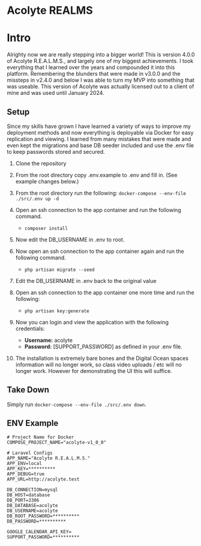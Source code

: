 # Acolyte REALMS


# Intro

Alrighty now we are really stepping into a bigger world! This is version 4.0.0 of Acolyte R.E.A.L.M.S., and largely one of my biggest achievements. I took everything that I learned over the years and compounded it into this platform. Remembering the blunders that were made in v3.0.0 and the missteps in v2.4.0 and below I was able to turn my MVP into something that was useable. This version of Acolyte was actually licensed out to a client of mine and was used until January 2024. 

## Setup
Since my skills have grown I have learned a variety of ways to improve my deployment methods and now everything is deployable via Docker for easy replication and viewing. I learned from many mistakes that were made and even kept the migrations and base DB seeder included and use the .env file to keep passwords stored and secured.

1. Clone the repository
2. From the root directory copy .env.example to .env and fill in. (See example changes below.)
3. From the root directory run the following: `docker-compose --env-file ./src/.env up -d`
4. Open an ssh connection to the app container and run the following command.
   
   + `composer install`

5. Now edit the DB_USERNAME in .env to root.
6. Now open an ssh connection to the app container again and run the following command.

   + `php artisan migrate --seed`
7. Edit the DB_USERNAME in .env back to the original value
8. Open an ssh connection to the app container one more time and run the following:

   + `php artisan key:generate`

9. Now you can login and view the application with the following credentials:

   + **Username:** acolyte
   + **Password:** \[SUPPORT_PASSWORD\] as defined in your .env file.  

10. The installation is extremely bare bones and the Digital Ocean spaces information will no longer work, so class video uploads / etc will no longer work. However for demonstrating the UI this will suffice. 

## Take Down
Simply run `docker-compose --env-file ./src/.env down`.

## ENV Example
```dotenv
# Project Name for Docker
COMPOSE_PROJECT_NAME="acolyte-v1_0_0"

# Laravel Configs
APP_NAME="Acolyte R.E.A.L.M.S."
APP_ENV=local
APP_KEY=**********
APP_DEBUG=true
APP_URL=http://acolyte.test

DB_CONNECTION=mysql
DB_HOST=database
DB_PORT=3306
DB_DATABASE=acolyte
DB_USERNAME=acolyte
DB_ROOT_PASSWORD=**********
DB_PASSWORD=**********

GOOGLE_CALENDAR_API_KEY=
SUPPORT_PASSWORD=**********
```